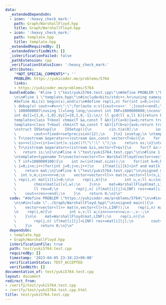 ```yaml
---
data:
  _extendedDependsOn:
  - icon: ':heavy_check_mark:'
    path: Graph/WarshallFloyd.hpp
    title: Graph/WarshallFloyd.hpp
  - icon: ':heavy_check_mark:'
    path: template.hpp
    title: template.hpp
  _extendedRequiredBy: []
  _extendedVerifiedWith: []
  _isVerificationFailed: false
  _pathExtension: cpp
  _verificationStatusIcon: ':heavy_check_mark:'
  attributes:
    '*NOT_SPECIAL_COMMENTS*': ''
    PROBLEM: https://yukicoder.me/problems/5764
    links:
    - https://yukicoder.me/problems/5764
  bundledCode: "#line 1 \"test/yuki5764.test.cpp\"\n#define PROBLEM \"https://yukicoder.me/problems/5764\"\
    \n\n#line 1 \"template.hpp\"\n#include<bits/stdc++.h>\nusing namespace std;\n\
    #define ALL(x) begin(x),end(x)\n#define rep(i,n) for(int i=0;i<(n);i++)\n#define\
    \ debug(v) cout<<#v<<\":\";for(auto x:v){cout<<x<<' ';}cout<<endl;\n#define mod\
    \ 1000000007\nusing ll=long long;\nconst int INF=1000000000;\nconst ll LINF=1001002003004005006ll;\n\
    int dx[]={1,0,-1,0},dy[]={0,1,0,-1};\n// ll gcd(ll a,ll b){return b?gcd(b,a%b):a;}\n\
    template<class T>bool chmax(T &a,const T &b){if(a<b){a=b;return true;}return false;}\n\
    template<class T>bool chmin(T &a,const T &b){if(b<a){a=b;return true;}return false;}\n\
    \nstruct IOSetup{\n    IOSetup(){\n        cin.tie(0);\n        ios::sync_with_stdio(0);\n\
    \        cout<<fixed<<setprecision(12);\n    }\n} iosetup;\n \ntemplate<typename\
    \ T>\nostream &operator<<(ostream &os,const vector<T>&v){\n    for(int i=0;i<(int)v.size();i++)\
    \ os<<v[i]<<(i+1==(int)v.size()?\"\":\" \");\n    return os;\n}\ntemplate<typename\
    \ T>\nistream &operator>>(istream &is,vector<T>&v){\n    for(T &x:v)is>>x;\n \
    \   return is;\n}\n\n#line 4 \"test/yuki5764.test.cpp\"\n\n#line 1 \"Graph/WarshallFloyd.hpp\"\
    \ntemplate<typename T>\nvector<vector<T>> WarshallFloyd(vector<vector<T>> mat,\
    \ T inf=1000000100){\n    int n=(int)mat.size();\n    for(int k=0;k<n;k++)for(int\
    \ i=0;i<n;i++)for(int j=0;j<n;j++)\n    if(mat[i][k]<inf and mat[k][j]<inf) mat[i][j]=min(mat[i][j],mat[i][k]+mat[k][j]);\n\
    \    return mat;\n}\n#line 6 \"test/yuki5764.test.cpp\"\n\nsigned main(){\n  \
    \  int n,m;cin>>n>>m;\n    vector<vector<ll>> mat(n,vector<ll>(n,LINF));\n   \
    \ rep(i,n) mat[i][i]=0;\n\n    rep(i,m){\n        int u,v;ll w;cin>>u>>v>>w;u--,v--;\n\
    \        chmin(mat[u][v],w);\n    }\n\n    mat=WarshallFloyd(mat,LINF);\n    rep(i,n){\n\
    \        ll res=0;\n        rep(j,n) if(mat[i][j]<LINF) res+=mat[i][j];\n    \
    \    cout<<res<<endl;\n    }\n    return 0;\n}\n"
  code: "#define PROBLEM \"https://yukicoder.me/problems/5764\"\n\n#include \"../template.hpp\"\
    \n\n#include \"../Graph/WarshallFloyd.hpp\"\n\nsigned main(){\n    int n,m;cin>>n>>m;\n\
    \    vector<vector<ll>> mat(n,vector<ll>(n,LINF));\n    rep(i,n) mat[i][i]=0;\n\
    \n    rep(i,m){\n        int u,v;ll w;cin>>u>>v>>w;u--,v--;\n        chmin(mat[u][v],w);\n\
    \    }\n\n    mat=WarshallFloyd(mat,LINF);\n    rep(i,n){\n        ll res=0;\n\
    \        rep(j,n) if(mat[i][j]<LINF) res+=mat[i][j];\n        cout<<res<<endl;\n\
    \    }\n    return 0;\n}\n"
  dependsOn:
  - template.hpp
  - Graph/WarshallFloyd.hpp
  isVerificationFile: true
  path: test/yuki5764.test.cpp
  requiredBy: []
  timestamp: '2023-04-05 23:10:22+09:00'
  verificationStatus: TEST_ACCEPTED
  verifiedWith: []
documentation_of: test/yuki5764.test.cpp
layout: document
redirect_from:
- /verify/test/yuki5764.test.cpp
- /verify/test/yuki5764.test.cpp.html
title: test/yuki5764.test.cpp
---
```

